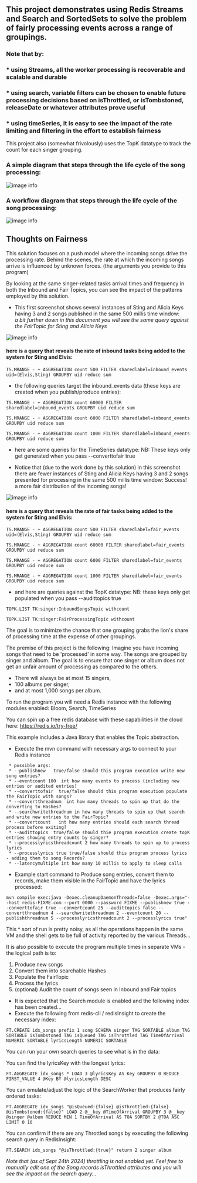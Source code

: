 ## This project demonstrates using Redis Streams and Search and SortedSets to solve the problem of fairly processing events across a range of groupings.

### Note that by:
### * using Streams, all the worker processing is recoverable and scalable and durable
### * using search, variable filters can be chosen to enable future processing decisions based on isThrottled, or isTombstoned, releaseDate or whatever attributes prove useful
### * using timeSeries, it is easy to see the impact of the rate limiting and filtering in the effort to establish fairness


This project also (somewhat frivolously) uses the TopK datatype to track the count for each singer grouping.

### A simple diagram that steps through the life cycle of the song processing:

![image info](./FairSongSimpleWorkflow.png)



### A workflow diagram that steps through the life cycle of the song processing:

![image info](./fairsongprocessingworkflow.png)

## Thoughts on Fairness

This solution focuses on a push model where the incoming songs drive the processing rate.
Behind the scenes, the rate at which the incoming songs arrive is influenced by unknown forces.  (the arguments you provide to this program)

By looking at the same singer-related tasks arrival times and frequency in both the Inbound and Fair Topics, you can see the impact of the patterns employed by this solution.

* This first screenshot shows several instances of Sting and Alicia Keys having 3 and 2 songs published in the same 500 millis time window:  
<em>a bit further down in this document you will see the same query against the FairTopic for Sting and Alicia Keys</em>

![image info](./inbound_events.png)

#### here is a query that reveals the rate of inbound tasks being added to the system for Sting and Elvis:

```
TS.MRANGE - + AGGREGATION count 500 FILTER sharedlabel=inbound_events uid=(Elvis,Sting) GROUPBY uid reduce sum
```

* the following queries target the inbound_events data (these keys are created when you publish/produce entries):

```
TS.MRANGE - + AGGREGATION count 60000 FILTER sharedlabel=inbound_events GROUPBY uid reduce sum
```

```
TS.MRANGE - + AGGREGATION count 6000 FILTER sharedlabel=inbound_events GROUPBY uid reduce sum
```

```
TS.MRANGE - + AGGREGATION count 1000 FILTER sharedlabel=inbound_events GROUPBY uid reduce sum
```
* here are some queries for the TimeSeries datatype:
NB: These keys only get generated when you pass --converttofair true

* Notice that (due to the work done by this solution) in this screenshot there are fewer instances of Sting and Alicia Keys having 3 and 2 songs presented for processing in the same 500 millis time window:
Success!  a more fair distribution of the incoming songs!

![image info](./fair_events.png)

#### here is a query that reveals the rate of fair tasks being added to the system for Sting and Elvis:

```
TS.MRANGE - + AGGREGATION count 500 FILTER sharedlabel=fair_events uid=(Elvis,Sting) GROUPBY uid reduce sum
```

```
TS.MRANGE - + AGGREGATION count 60000 FILTER sharedlabel=fair_events GROUPBY uid reduce sum
```

```
TS.MRANGE - + AGGREGATION count 6000 FILTER sharedlabel=fair_events GROUPBY uid reduce sum
```

```
TS.MRANGE - + AGGREGATION count 1000 FILTER sharedlabel=fair_events GROUPBY uid reduce sum
```

* and here are queries against the TopK datatype:
NB: these keys only get populated when you pass --audittopics true

```
TOPK.LIST TK:singer:InboundSongsTopic withcount
```

```
TOPK.LIST TK:singer:FairProcessingTopic withcount
```

The goal is to minimize the chance that one grouping grabs the lion's share of processing time at the expense of other groupings.

The premise of this project is the following:
Imagine you have incoming songs that need to be 'processed' in some way.
The songs are grouped by singer and album.
The goal is to ensure that one singer or album does not get an unfair amount of processing as compared to the others.
* There will always be at most 15 singers,
* 100 albums per singer,
* and at most 1,000 songs per album.

To run the program you will need a Redis instance with the following modules enabled:
Bloom, Search, TimeSeries

You can spin up a free redis database with these capabilities in the cloud here:  https://redis.io/try-free/

This example includes a Java library that enables the Topic abstraction.

* Execute the mvn command with necessary args to connect to your Redis instance

``` 
 * possible args:
 * --publishnew   true/false should this program execution write new song entries?
 * --eventcount 100  int how many events to process (including new entries or audited entries)
 * --converttofair  true/false should this program execution populate the FairTopic with songs? 
 * --convertthreadnum  int how many threads to spin up that do the converting to Hashes?
 * --searchwritethreadnum in how many threads to spin up that search and write new entries to the FairTopic?
 * --convertcount   int how many entries should each search thread process before exiting?
 * --audittopics  true/false should thie program execution create topK entries showing entry counts by singer? 
 * --processlyricsthreadcount 2 how many threads to spin up to process lyrics 
 * --processlyrics true true/false should this program process lyrics - adding them to song Records?
 * --latencymultiple int how many 10 millis to apply to sleep calls
```

* Example start command to Produce song entries, convert them to records, make them visible in the FairTopic and  have the lyrics processed:

```
mvn compile exec:java -Dexec.cleanupDaemonThreads=false -Dexec.args="--host redis-FIXME.com --port 0000 --password FIXME --publishnew true --converttofair true --convertcount 25 --audittopics false --convertthreadnum 4 --searchwritethreadnum 2 --eventcount 20 --publishthreadnum 5 --processlyricsthreadcount 2 --processlyrics true"
```
This ^ sort of run is pretty noisy, as all the operations happen in the same VM and the shell gets to be full of activity reported by the various Threads...

It is also possible to execute the program multiple times in separate VMs - the logical path is to:
1. Produce new songs
2. Convert them into searchable Hashes 
3. Populate the FairTopic
4. Process the lyrics   
5. (optional) Audit the count of songs seen in Inbound and Fair topics


* It is expected that the Search module is enabled and the following index has been created...
* Execute the following from redis-cli / redisInsight to create the necessary index:
```
FT.CREATE idx_songs prefix 1 song SCHEMA singer TAG SORTABLE album TAG SORTABLE isTombstoned TAG isQueued TAG isThrottled TAG TimeOfArrival NUMERIC SORTABLE lyricsLength NUMERIC SORTABLE
```

You can run your own search queries to see what is in the data:


You can find the lyricsKey with the longest lyrics:

```
FT.AGGREGATE idx_songs * LOAD 3 @lyricsKey AS Key GROUPBY 0 REDUCE FIRST_VALUE 4 @Key BY @lyricsLength DESC
```

You can emulate/adjust the logic of the SearchWorker that produces fairly ordered tasks:
```
FT.AGGREGATE idx_songs "@isQueued:{false} @isThrottled:{false} @isTombstoned:{false}" LOAD 2 @__key @TimeOfArrival GROUPBY 3 @__key @singer @album REDUCE MIN 1 TimeOfArrival AS TOA SORTBY 2 @TOA ASC LIMIT 0 10
```
You can confirm if there are any Throttled songs by executing the following search query in RedisInsight:

```
FT.SEARCH idx_songs "@isThrottled:{true}" return 2 singer album
```

<em>Note that (as of Sept 24th 2024) throttling is not enabled yet. Feel free to manually edit one of the Song records isThrottled attributes and you will see the impact on the search query...</em>
